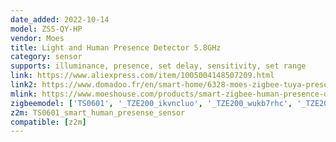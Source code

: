 ```yaml
---
date_added: 2022-10-14
model: ZSS-QY-HP
vendor: Moes
title: Light and Human Presence Detector 5.8GHz
category: sensor
supports: illuminance, presence, set delay, sensitivity, set range
link: https://www.aliexpress.com/item/1005004148507209.html
link2: https://www.domadoo.fr/en/smart-home/6328-moes-zigbee-tuya-presence-detector-radar-technology.html
mlink: https://www.moeshouse.com/products/smart-zigbee-human-presence-detector-pir-mmwave-radar-detection-sensor-ceiling-mount?variant=39946880057425
zigbeemodel: ['TS0601', '_TZE200_ikvncluo', '_TZE200_wukb7rhc', '_TZE200_holel4dk']
z2m: TS0601_smart_human_presense_sensor
compatible: [z2m]
---
```

